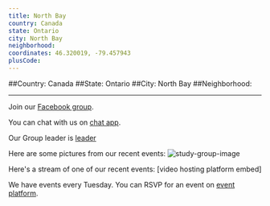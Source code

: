 ```yaml
---
title: North Bay
country: Canada
state: Ontario
city: North Bay
neighborhood: 
coordinates: 46.320019, -79.457943
plusCode:
---
```


##Country: Canada
##State: Ontario
##City: North Bay
##Neighborhood: 
*****
Join our [Facebook group](https://www.facebook.com/groups/free.code.camp.north.bay).

You can chat with us on [chat app]().

Our Group leader is [leader]()

Here are some pictures from our recent events:
![study-group-image]()

Here's a stream of one of our recent events:
[video hosting platform embed]

We have events every Tuesday. You can RSVP for an event on [event platform]().
